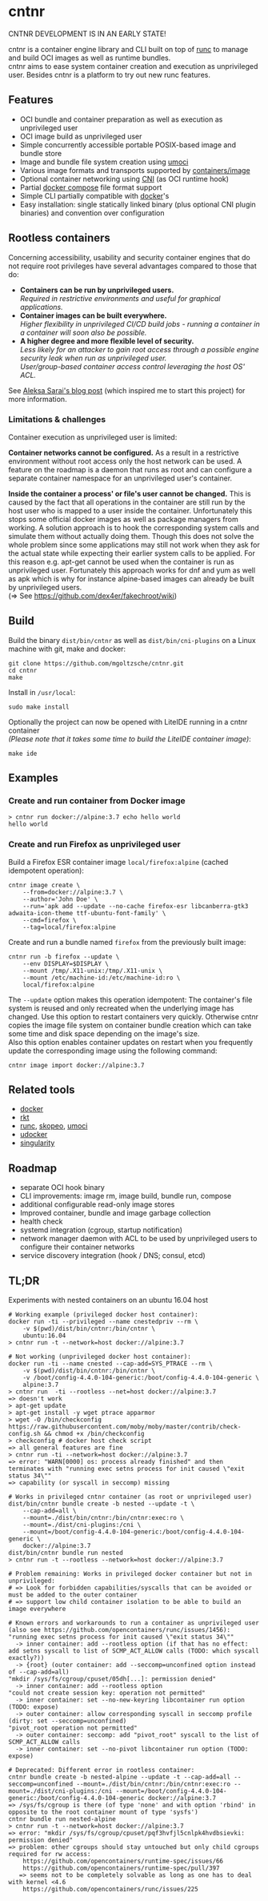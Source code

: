 # cntnr

CNTNR DEVELOPMENT IS IN AN EARLY STATE!

cntnr is a container engine library and CLI built on top of [runc](https://github.com/opencontainers/runc)
to manage and build OCI images as well as runtime bundles.  
cntnr aims to ease system container creation and execution as unprivileged user.
Besides cntnr is a platform to try out new runc features.


## Features
- OCI bundle and container preparation as well as execution as unprivileged user
- OCI image build as unprivileged user
- Simple concurrently accessible portable POSIX-based image and bundle store
- Image and bundle file system creation using [umoci](https://github.com/openSUSE/umoci)
- Various image formats and transports supported by [containers/image](https://github.com/containers/image)
- Optional container networking using [CNI](https://github.com/containernetworking/cni) (as OCI runtime hook)
- Partial [docker compose](https://docs.docker.com/compose/compose-file/) file format support
- Simple CLI partially compatible with [docker](https://www.docker.com/)'s
- Easy installation: single statically linked binary (plus optional CNI plugin binaries) and convention over configuration


## Rootless containers

Concerning accessibility, usability and security container engines that do not require root privileges have several advantages compared to those that do:
- **Containers can be run by unprivileged users.**  
  _Required in restrictive environments and useful for graphical applications._
- **Container images can be built everywhere.**  
  _Higher flexibility in unprivileged CI/CD build jobs - running a container in a container will soon also be possible._
- **A higher degree and more flexible level of security.**  
  _Less likely for an attacker to gain root access through a possible engine security leak when run as unprivileged user._  
  _User/group-based container access control leveraging the host OS' ACL._

See [Aleksa Sarai's blog post](https://www.cyphar.com/blog/post/rootless-containers-with-runc) (which inspired me to start this project) for more information.


### Limitations & challenges

Container execution as unprivileged user is limited:


**Container networks cannot be configured.**
As a result in a restrictive environment without root access only the host network can be used.
A feature on the roadmap is a daemon that runs as root and can configure a separate container namespace for an unprivileged user's container.


**Inside the container a process' or file's user cannot be changed.**
This is caused by the fact that all operations in the container are still run by the host user who is mapped to a user inside the container.
Unfortunately this stops some official docker images as well as package managers from working.
A solution approach is to hook the corresponding system calls and simulate them without actually doing them.
Though this does not solve the whole problem since some applications may still not work when they ask for the actual state while expecting their earlier system calls to be applied. For this reason e.g. apt-get cannot be used when the container is run as unprivileged user. Fortunately this approach works for dnf and yum as well as apk which is why for instance alpine-based images can already be built by unprivileged users.  
(=> See https://github.com/dex4er/fakechroot/wiki)


## Build

Build the binary `dist/bin/cntnr` as well as `dist/bin/cni-plugins` on a Linux machine with git, make and docker:
```
git clone https://github.com/mgoltzsche/cntnr.git
cd cntnr
make
```  
Install in `/usr/local`:
```
sudo make install
```  
Optionally the project can now be opened with LiteIDE running in a cntnr container  
_(Please note that it takes some time to build the LiteIDE container image)_:
```
make ide
```


## Examples

### Create and run container from Docker image
```
> cntnr run docker://alpine:3.7 echo hello world
hello world
```

### Create and run Firefox as unprivileged user
Build a Firefox ESR container image `local/firefox:alpine` (cached idempotent operation):
```
cntnr image create \
	--from=docker://alpine:3.7 \
	--author='John Doe' \
	--run='apk add --update --no-cache firefox-esr libcanberra-gtk3 adwaita-icon-theme ttf-ubuntu-font-family' \
	--cmd=firefox \
	--tag=local/firefox:alpine
```  

Create and run a bundle named `firefox` from the previously built image:
```
cntnr run -b firefox --update \
	--env DISPLAY=$DISPLAY \
	--mount /tmp/.X11-unix:/tmp/.X11-unix \
	--mount /etc/machine-id:/etc/machine-id:ro \
	local/firefox:alpine
```  
The `--update` option makes this operation idempotent:
The container's file system is reused and only recreated when the underlying image has changed.
Use this option to restart containers very quickly. Otherwise cntnr copies the
image file system on container bundle creation which can take some time and disk space depending on the image's size.  
Also this option enables container updates on restart when you frequently update the corresponding image using the following command:
```
cntnr image import docker://alpine:3.7
```


## Related tools

- [docker](https://www.docker.com/)
- [rkt](https://rkt.io)
- [runc](https://github.com/opencontainers/runc), [skopeo](https://github.com/projectatomic/skopeo), [umoci](https://github.com/openSUSE/umoci)
- [udocker](https://github.com/indigo-dc/udocker)
- [singularity](http://singularity.lbl.gov/)

## Roadmap

- separate OCI hook binary
- CLI improvements: image rm, image build, bundle run, compose
- additional configurable read-only image stores
- Improved container, bundle and image garbage collection
- health check
- systemd integration (cgroup, startup notification)
- network manager daemon with ACL to be used by unprivileged users to configure their container networks
- service discovery integration (hook / DNS; consul, etcd)

## TL;DR
Experiments with nested containers on an ubuntu 16.04 host
```
# Working example (privileged docker host container):
docker run -ti --privileged --name cnestedpriv --rm \
	-v $(pwd)/dist/bin/cntnr:/bin/cntnr \
	ubuntu:16.04
> cntnr run -t --network=host docker://alpine:3.7

# Not working (unprivileged docker host container):
docker run -ti --name cnested --cap-add=SYS_PTRACE --rm \
	-v $(pwd)/dist/bin/cntnr:/bin/cntnr \
	-v /boot/config-4.4.0-104-generic:/boot/config-4.4.0-104-generic \
	alpine:3.7
> cntnr run  -ti --rootless --net=host docker://alpine:3.7
=> doesn't work
> apt-get update
> apt-get install -y wget ptrace apparmor
> wget -O /bin/checkconfig https://raw.githubusercontent.com/moby/moby/master/contrib/check-config.sh && chmod +x /bin/checkconfig
> checkconfig # docker host check script
=> all general features are fine
> cntnr run -ti --network=host docker://alpine:3.7
=> error: "WARN[0000] os: process already finished" and then terminates with "running exec setns process for init caused \"exit status 34\""
=> capability (or syscall in seccomp) missing

# Works in privileged cntnr container (as root or unprivileged user)
dist/bin/cntnr bundle create -b nested --update -t \
	--cap-add=all \
	--mount=./dist/bin/cntnr:/bin/cntnr:exec:ro \
	--mount=./dist/cni-plugins:/cni \
	--mount=/boot/config-4.4.0-104-generic:/boot/config-4.4.0-104-generic \
	docker://alpine:3.7
dist/bin/cntnr bundle run nested
> cntnr run -t --rootless --network=host docker://alpine:3.7

# Problem remaining: Works in privileged docker container but not in unprivileged:
# => Look for forbidden capabilities/syscalls that can be avoided or must be added to the outer container
# => support low child container isolation to be able to build an image everywhere

# Known errors and workarounds to run a container as unprivileged user (also see https://github.com/opencontainers/runc/issues/1456):
"running exec setns process for init caused \"exit status 34\""
  -> inner container: add --rootless option (if that has no effect: add setns syscall to list of SCMP_ACT_ALLOW calls (TODO: which syscall exactly?))
  -> {root} (outer container: add --seccomp=unconfined option instead of --cap-add=all)
"mkdir /sys/fs/cgroup/cpuset/05dh[...]: permission denied"
  -> inner container: add --rootless option
"could not create session key: operation not permitted"
  -> inner container: set --no-new-keyring libcontainer run option (TODO: expose)
  -> outer container: allow corresponding syscall in seccomp profile (dirty: set --seccomp=unconfined)
"pivot_root operation not permitted"
  -> outer container: seccomp: add "pivot_root" syscall to the list of SCMP_ACT_ALLOW calls
  -> inner container: set --no-pivot libcontainer run option (TODO: expose)

# Deprecated: Different error in rootless container:
cntnr bundle create -b nested-alpine --update -t --cap-add=all --seccomp=unconfined --mount=./dist/bin/cntnr:/bin/cntnr:exec:ro --mount=./dist/cni-plugins:/cni --mount=/boot/config-4.4.0-104-generic:/boot/config-4.4.0-104-generic docker://alpine:3.7
=> /sys/fs/cgroup is there (of type 'none' and with option 'rbind' in opposite to the root container mount of type 'sysfs')
cntnr bundle run nested-alpine
> cntnr run -t --network=host docker://alpine:3.7
=> error: "mkdir /sys/fs/cgroup/cpuset/pqf3hvfjl5cnlpk4hvdbsievki: permission denied"
=> problem: other cgroups should stay untouched but only child cgroups required for rw access:
    https://github.com/opencontainers/runtime-spec/issues/66
    https://github.com/opencontainers/runtime-spec/pull/397
   => seems not to be completely solvable as long as one has to deal with kernel <4.6
    https://github.com/opencontainers/runc/issues/225
```